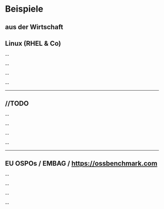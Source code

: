 # Beispiele
aus der Wirtschaft
---
Linux (RHEL & Co)
--

--

--

--

--

---
//TODO
--

--

--

--

--

---
EU OSPOs / EMBAG / https://ossbenchmark.com
--

--

--

--

--
